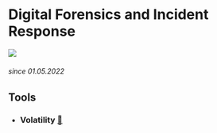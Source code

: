 # Digital Forensics and Incident Response
![](https://images.gemquery.com/224/thumb_content_2240211.jpg)
###### since 01.05.2022

## Tools

* ### Volatility [:feet:](https://github.com/Pash3nlee/HackTheBox/blob/main/Easy/Laboratory.md)
